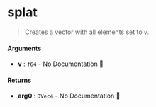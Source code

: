 # splat

>  Creates a vector with all elements set to `v`.

#### Arguments

- **v** : `f64` \- No Documentation 🚧

#### Returns

- **arg0** : `DVec4` \- No Documentation 🚧